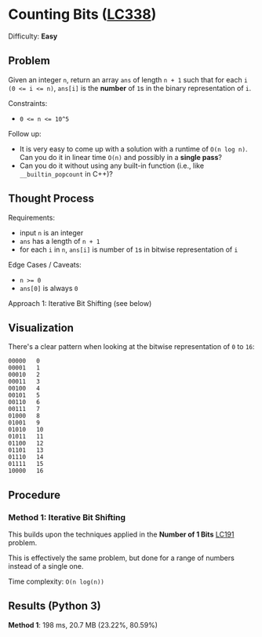 # Counting Bits ([LC338](https://leetcode.com/problems/counting-bits/))
Difficulty: **Easy**

## Problem

Given an integer `n`, return an array `ans` of length `n + 1` such that for each `i (0 <= i <= n)`, `ans[i]` is the **number** of `1`s in the binary representation of `i`.

Constraints:
- `0 <= n <= 10^5`

Follow up:
- It is very easy to come up with a solution with a runtime of `O(n log n)`. Can you do it in linear time `O(n)` and possibly in a **single pass**?
- Can you do it without using any built-in function (i.e., like `__builtin_popcount` in C++)?

## Thought Process

Requirements:
- input `n` is an integer
- `ans` has a length of `n + 1`
- for each `i` in `n`, `ans[i]` is number of `1`s in bitwise representation of `i`

Edge Cases / Caveats:
- `n >= 0`
- `ans[0]` is always `0`

Approach 1: Iterative Bit Shifting (see below)

## Visualization

There's a clear pattern when looking at the bitwise representation of `0` to `16`:
```
00000   0
00001   1
00010   2
00011   3
00100   4
00101   5
00110   6
00111   7
01000   8
01001   9
01010   10
01011   11
01100   12
01101   13
01110   14
01111   15
10000   16
```

## Procedure

### Method 1: Iterative Bit Shifting

This builds upon the techniques applied in the **Number of 1 Bits** [LC191](https://github.com/ArchTangent-study/leetcode/tree/main/bit_manipulation/number_of_1_bits) problem.

This is effectively the same problem, but done for a range of numbers instead of a single one.

Time complexity: `O(n log(n))`

## Results (Python 3)

**Method 1**:  198 ms, 20.7 MB (23.22%, 80.59%)

